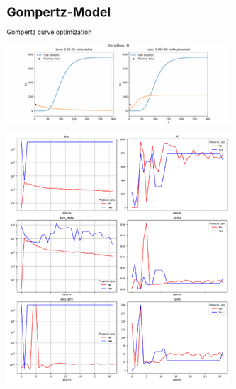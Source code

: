 # Gompertz-Model
Gompertz curve optimization

![Gompertz model](static/gompertz_model.gif)

![Iteration process](static/iterations.png)
